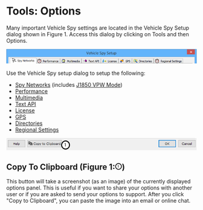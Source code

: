 # Tools: Options

Many important Vehicle Spy settings are located in the Vehicle Spy Setup dialog shown in Figure 1.  Access this dialog by clicking on Tools and then Options.

![Figure 1: Open this dialog by clicking on Tools -> Options.](../../../.gitbook/assets/spyOptions.gif)

Use the Vehicle Spy setup dialog to setup the following:

* [Spy Networks](options-spy-networks-tab/) (includes [J1850 VPW Mode](options-spy-networks-tab/spy-networks-tab-j1850-vpw-mode.md))
* [Performance](options-performance-settings.md)
* [Multimedia](options-multimedia/)
* [Text API](options-text-api-options.md)
* [License](options-license-system/)
* [GPS](options-gps-setup.md)
* [Directories](options-data-directories.md)
* [Regional Settings](options-regional-settings.md)



![Figure 2:](../../../.gitbook/assets/spyOptions_bottom.png)

## Copy To Clipboard (Figure 1:<img src="../../../.gitbook/assets/circlemarkers/1.png" width="18" height="18">)

This button will take a screenshot (as an image) of the currently displayed options panel.  This is useful if you want to share your options with another user or if you are asked to send your options to support.  After you click "Copy to Clipboard", you can paste the image into an email or online chat.
